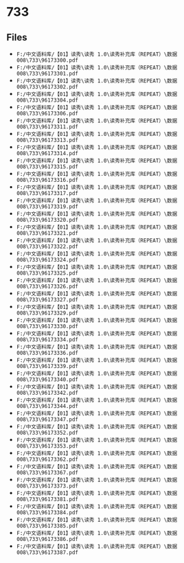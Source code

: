 # 733

## Files

- `F:/中文语料库/【01】读秀\读秀 1.0\读秀补充库（REPEAT）\数据008\733\96173300.pdf`
- `F:/中文语料库/【01】读秀\读秀 1.0\读秀补充库（REPEAT）\数据008\733\96173301.pdf`
- `F:/中文语料库/【01】读秀\读秀 1.0\读秀补充库（REPEAT）\数据008\733\96173302.pdf`
- `F:/中文语料库/【01】读秀\读秀 1.0\读秀补充库（REPEAT）\数据008\733\96173304.pdf`
- `F:/中文语料库/【01】读秀\读秀 1.0\读秀补充库（REPEAT）\数据008\733\96173306.pdf`
- `F:/中文语料库/【01】读秀\读秀 1.0\读秀补充库（REPEAT）\数据008\733\96173311.pdf`
- `F:/中文语料库/【01】读秀\读秀 1.0\读秀补充库（REPEAT）\数据008\733\96173313.pdf`
- `F:/中文语料库/【01】读秀\读秀 1.0\读秀补充库（REPEAT）\数据008\733\96173314.pdf`
- `F:/中文语料库/【01】读秀\读秀 1.0\读秀补充库（REPEAT）\数据008\733\96173315.pdf`
- `F:/中文语料库/【01】读秀\读秀 1.0\读秀补充库（REPEAT）\数据008\733\96173316.pdf`
- `F:/中文语料库/【01】读秀\读秀 1.0\读秀补充库（REPEAT）\数据008\733\96173317.pdf`
- `F:/中文语料库/【01】读秀\读秀 1.0\读秀补充库（REPEAT）\数据008\733\96173319.pdf`
- `F:/中文语料库/【01】读秀\读秀 1.0\读秀补充库（REPEAT）\数据008\733\96173320.pdf`
- `F:/中文语料库/【01】读秀\读秀 1.0\读秀补充库（REPEAT）\数据008\733\96173321.pdf`
- `F:/中文语料库/【01】读秀\读秀 1.0\读秀补充库（REPEAT）\数据008\733\96173322.pdf`
- `F:/中文语料库/【01】读秀\读秀 1.0\读秀补充库（REPEAT）\数据008\733\96173324.pdf`
- `F:/中文语料库/【01】读秀\读秀 1.0\读秀补充库（REPEAT）\数据008\733\96173325.pdf`
- `F:/中文语料库/【01】读秀\读秀 1.0\读秀补充库（REPEAT）\数据008\733\96173326.pdf`
- `F:/中文语料库/【01】读秀\读秀 1.0\读秀补充库（REPEAT）\数据008\733\96173327.pdf`
- `F:/中文语料库/【01】读秀\读秀 1.0\读秀补充库（REPEAT）\数据008\733\96173329.pdf`
- `F:/中文语料库/【01】读秀\读秀 1.0\读秀补充库（REPEAT）\数据008\733\96173330.pdf`
- `F:/中文语料库/【01】读秀\读秀 1.0\读秀补充库（REPEAT）\数据008\733\96173334.pdf`
- `F:/中文语料库/【01】读秀\读秀 1.0\读秀补充库（REPEAT）\数据008\733\96173336.pdf`
- `F:/中文语料库/【01】读秀\读秀 1.0\读秀补充库（REPEAT）\数据008\733\96173339.pdf`
- `F:/中文语料库/【01】读秀\读秀 1.0\读秀补充库（REPEAT）\数据008\733\96173340.pdf`
- `F:/中文语料库/【01】读秀\读秀 1.0\读秀补充库（REPEAT）\数据008\733\96173342.pdf`
- `F:/中文语料库/【01】读秀\读秀 1.0\读秀补充库（REPEAT）\数据008\733\96173344.pdf`
- `F:/中文语料库/【01】读秀\读秀 1.0\读秀补充库（REPEAT）\数据008\733\96173347.pdf`
- `F:/中文语料库/【01】读秀\读秀 1.0\读秀补充库（REPEAT）\数据008\733\96173352.pdf`
- `F:/中文语料库/【01】读秀\读秀 1.0\读秀补充库（REPEAT）\数据008\733\96173353.pdf`
- `F:/中文语料库/【01】读秀\读秀 1.0\读秀补充库（REPEAT）\数据008\733\96173362.pdf`
- `F:/中文语料库/【01】读秀\读秀 1.0\读秀补充库（REPEAT）\数据008\733\96173367.pdf`
- `F:/中文语料库/【01】读秀\读秀 1.0\读秀补充库（REPEAT）\数据008\733\96173373.pdf`
- `F:/中文语料库/【01】读秀\读秀 1.0\读秀补充库（REPEAT）\数据008\733\96173381.pdf`
- `F:/中文语料库/【01】读秀\读秀 1.0\读秀补充库（REPEAT）\数据008\733\96173384.pdf`
- `F:/中文语料库/【01】读秀\读秀 1.0\读秀补充库（REPEAT）\数据008\733\96173385.pdf`
- `F:/中文语料库/【01】读秀\读秀 1.0\读秀补充库（REPEAT）\数据008\733\96173386.pdf`
- `F:/中文语料库/【01】读秀\读秀 1.0\读秀补充库（REPEAT）\数据008\733\96173387.pdf`
